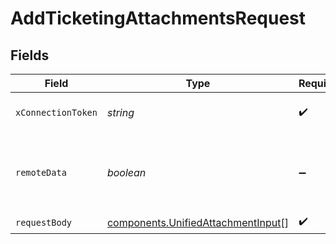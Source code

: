 # AddTicketingAttachmentsRequest


## Fields

| Field                                                                                    | Type                                                                                     | Required                                                                                 | Description                                                                              |
| ---------------------------------------------------------------------------------------- | ---------------------------------------------------------------------------------------- | ---------------------------------------------------------------------------------------- | ---------------------------------------------------------------------------------------- |
| `xConnectionToken`                                                                       | *string*                                                                                 | :heavy_check_mark:                                                                       | The connection token                                                                     |
| `remoteData`                                                                             | *boolean*                                                                                | :heavy_minus_sign:                                                                       | Set to true to include data from the original Ticketing software.                        |
| `requestBody`                                                                            | [components.UnifiedAttachmentInput](../../models/components/unifiedattachmentinput.md)[] | :heavy_check_mark:                                                                       | N/A                                                                                      |